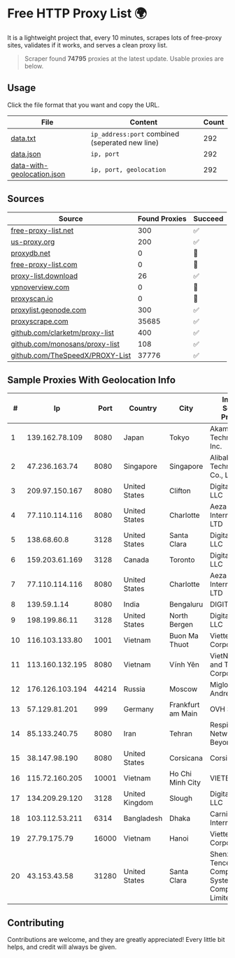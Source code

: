 
# Free HTTP Proxy List 🌍

It is a lightweight project that, every 10 minutes, scrapes lots of free-proxy sites, validates if it works, and serves a clean proxy list.


> Scraper found **74795** proxies at the latest update. Usable proxies are below.

## Usage

Click the file format that you want and copy the URL.


|File|Content|Count|
|----|-------|-----|
|[data.txt](https://raw.githubusercontent.com/themiralay/Proxy-List-World/master/data.txt)|`ip_address:port` combined (seperated new line)|292|
|[data.json](https://raw.githubusercontent.com/themiralay/Proxy-List-World/master/data.json)|`ip, port`|292|
|[data-with-geolocation.json](https://raw.githubusercontent.com/themiralay/Proxy-List-World/master/data-with-geolocation.json)|`ip, port, geolocation`|292|

## Sources

|Source|Found Proxies|Succeed|
|------|-------------|-------|
|[free-proxy-list.net](https://free-proxy-list.net)|300|✅|
|[us-proxy.org](https://www.us-proxy.org)|200|✅|
|[proxydb.net](http://proxydb.net)|0|🚫|
|[free-proxy-list.com](https://free-proxy-list.com/?page=&port=&type%5B%5D=http&type%5B%5D=https&up_time=0&search=Search)|0|🚫|
|[proxy-list.download](https://www.proxy-list.download/HTTP)|26|✅|
|[vpnoverview.com](https://vpnoverview.com/privacy/anonymous-browsing/free-proxy-servers)|0|🚫|
|[proxyscan.io](https://www.proxyscan.io)|0|🚫|
|[proxylist.geonode.com](https://proxylist.geonode.com/api/proxy-list?limit=300&page=1&sort_by=lastChecked&sort_type=desc&protocols=http,https)|300|✅|
|[proxyscrape.com](https://api.proxyscrape.com/v2/?request=displayproxies&protocol=http&timeout=10000&country=all&ssl=all&anonymity=all)|35685|✅|
|[github.com/clarketm/proxy-list](https://raw.githubusercontent.com/clarketm/proxy-list/master/proxy-list-raw.txt)|400|✅|
|[github.com/monosans/proxy-list](https://raw.githubusercontent.com/monosans/proxy-list/main/proxies/http.txt)|108|✅|
|[github.com/TheSpeedX/PROXY-List](https://raw.githubusercontent.com/TheSpeedX/PROXY-List/master/http.txt)|37776|✅|


## Sample Proxies With Geolocation Info

|#|Ip|Port|Country|City|Internet Service Provider|
|-|--|----|-------|----|-------------------------|
|1|139.162.78.109|8080|Japan|Tokyo|Akamai Technologies, Inc.|
|2|47.236.163.74|8080|Singapore|Singapore|Alibaba (US) Technology Co., Ltd.|
|3|209.97.150.167|8080|United States|Clifton|DigitalOcean, LLC|
|4|77.110.114.116|8080|United States|Charlotte|Aeza International LTD|
|5|138.68.60.8|3128|United States|Santa Clara|DigitalOcean, LLC|
|6|159.203.61.169|3128|Canada|Toronto|DigitalOcean, LLC|
|7|77.110.114.116|8080|United States|Charlotte|Aeza International LTD|
|8|139.59.1.14|8080|India|Bengaluru|DIGITALOCEAN|
|9|198.199.86.11|3128|United States|North Bergen|DigitalOcean, LLC|
|10|116.103.133.80|1001|Vietnam|Buon Ma Thuot|Viettel Corporation|
|11|113.160.132.195|8080|Vietnam|Vĩnh Yên|VietNam Post and Telecom Corporation|
|12|176.126.103.194|44214|Russia|Moscow|Miglovets Egor Andreevich|
|13|57.129.81.201|999|Germany|Frankfurt am Main|OVH SAS|
|14|85.133.240.75|8080|Iran|Tehran|Respina Networks & Beyond PJSC|
|15|38.147.98.190|8080|United States|Corsicana|Corsicana ISD|
|16|115.72.160.205|10001|Vietnam|Ho Chi Minh City|VIETELmetro|
|17|134.209.29.120|3128|United Kingdom|Slough|DigitalOcean, LLC|
|18|103.112.53.211|6314|Bangladesh|Dhaka|Carnival Internet|
|19|27.79.175.79|16000|Vietnam|Hanoi|Viettel Corporation|
|20|43.153.43.58|31280|United States|Santa Clara|Shenzhen Tencent Computer Systems Company Limited|



## Contributing

Contributions are welcome, and they are greatly appreciated! Every
little bit helps, and credit will always be given.


